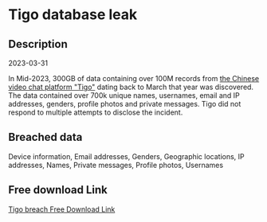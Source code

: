 # Tigo database leak

## Description

2023-03-31

In Mid-2023, 300GB of data containing over 100M records from <a href="https://tigo.chat/" target="_blank" rel="noopener">the Chinese video chat platform &quot;Tigo&quot;</a> dating back to March that year was discovered. The data contained over 700k unique names, usernames, email and IP addresses, genders, profile photos and private messages. Tigo did not respond to multiple attempts to disclose the incident.

## Breached data

Device information, Email addresses, Genders, Geographic locations, IP addresses, Names, Private messages, Profile photos, Usernames

## Free download Link

[Tigo breach Free Download Link](https://tinyurl.com/2b2k277t)